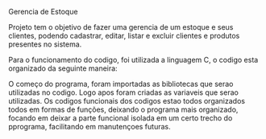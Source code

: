 
Gerencia de Estoque

Projeto tem o objetivo de fazer uma gerencia de um estoque e seus clientes, podendo cadastrar, editar, listar e excluir clientes e produtos presentes no sistema.

Para o funcionamento do codigo, foi utilizada a linguagem C, o codigo esta  organizado da seguinte maneira:

O começo do programa, foram importadas as bibliotecas que serao utilizadas no codigo.
Logo apos foram criadas as variaveis que serao utilizadas.
Os codigos funcionais dos codigos estao todos  organizados  todos em formas de funções, deixando o programa mais organizado, focando em deixar a parte funcional isolada em um certo trecho do pprograma, facilitando em manutençoes futuras.




